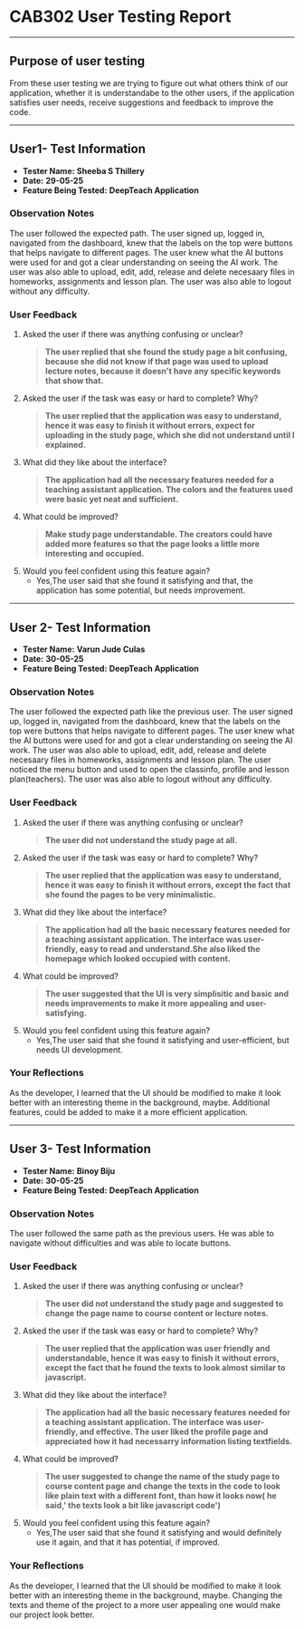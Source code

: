 #  CAB302 User Testing Report

---

##  Purpose of user testing
From these user testing we are trying to figure out what others think of our application, whether it is understandabe to the other users, if the application satisfies user needs,
receive suggestions and feedback to improve the code.

---

##  User1- Test Information

- **Tester Name:** ____Sheeba S Thillery____
- **Date:** ______29-05-25______
- **Feature Being Tested:** ____DeepTeach Application____

###  Observation Notes
The user followed the expected path. The user signed up, logged in, navigated from the dashboard, knew that the labels on the top were buttons that helps navigate to different pages.
The user knew what the AI buttons were used for and got a clear understanding on seeing the AI work. 
The user was also able to upload, edit, add, release and delete necesaary files in homeworks, assignments and lesson plan.
The user was also able to logout without any difficulty.

###  User Feedback

1. Asked the user if there was anything confusing or unclear?
   > __The user replied that she found the study page a bit confusing, because she did not know if that page was used to upload lecture notes, because it doesn't have any specific keywords that show that.__
2. Asked the user if the task was easy or hard to complete? Why?
   > __The user replied that the application was easy to understand, hence it was easy to finish it without errors, expect for uploading in the study page, which she did not understand until I explained.__
4. What did they like about the interface?
   > __The application had all the necessary features needed for a teaching assistant application. The colors and the features used were basic yet neat and sufficient.__
4. What could be improved?
   > ____Make study page understandable. The creators could have added more features so that the page looks a little more interesting and occupied.____
5. Would you feel confident using this feature again?
   - Yes,The user said that she found it satisfying and that, the application has some potential, but needs improvement.
---
##  User 2- Test Information

- **Tester Name:** ____Varun Jude Culas____
- **Date:** ______30-05-25______
- **Feature Being Tested:** ____DeepTeach Application____

###  Observation Notes
The user followed the expected path like the previous user. The user signed up, logged in, navigated from the dashboard, knew that the labels on the top were buttons that helps navigate to different pages.
The user knew what the AI buttons were used for and got a clear understanding on seeing the AI work. 
The user was also able to upload, edit, add, release and delete necesaary files in homeworks, assignments and lesson plan.
The user noticed the menu button and used to open the classinfo, profile and lesson plan(teachers).
The user was also able to logout without any difficulty.

###  User Feedback

1. Asked the user if there was anything confusing or unclear?
   > __The user did not understand the study page at all.__
2. Asked the user if the task was easy or hard to complete? Why?
   > __The user replied that the application was easy to understand, hence it was easy to finish it without errors, except the fact that she found the pages to be  very minimalistic.__
4. What did they like about the interface?
   > __The application had all the basic necessary features needed for a teaching assistant application. The interface was user-friendly, easy to read and understand.She also liked the homepage which looked occupied with content.__
4. What could be improved?
   > ____The user suggested that the UI is very simplisitic and basic and needs improvements to make it more appealing and user-satisfying.____
5. Would you feel confident using this feature again?
   - Yes,The user said that she found it satisfying and user-efficient, but needs UI development.
     
###  Your Reflections
As the developer, I learned that the UI should be modified to make it look better with an interesting theme in the background, maybe. 
Additional features, could be added to make it a more efficient application.

---
##  User 3- Test Information

- **Tester Name:** ____Binoy Biju____
- **Date:** ______30-05-25______
- **Feature Being Tested:** ____DeepTeach Application____

###  Observation Notes
The user followed the same path as the previous users. He was able to navigate without difficulties and was able to locate buttons.

###  User Feedback

1. Asked the user if there was anything confusing or unclear?
   > __The user did not understand the study page and suggested to change the page name to course content or lecture notes.__
2. Asked the user if the task was easy or hard to complete? Why?
   > __The user replied that the application was user friendly and understandable, hence it was easy to finish it without errors, except the fact that he found the texts to look almost similar to javascript.__
4. What did they like about the interface?
   > __The application had all the basic necessary features needed for a teaching assistant application. The interface was user-friendly, and effective. The user liked the profile page and appreciated how it had necessarry information listing textfields.__
4. What could be improved?
   > ____The user suggested to change the name of the study page to course content page and change the texts in the code to look like plain text with a different font, than how it looks now( he said,' the texts look a bit like javascript code')____
5. Would you feel confident using this feature again?
   - Yes,The user said that she found it satisfying and would definitely use it again, and that it has potential, if improved.
     
### Your Reflections

As the developer, I learned that the UI should be modified to make it look better with an interesting theme in the background, maybe. 
Changing the texts and theme of the project to a more user appealing one would make our project look better.


